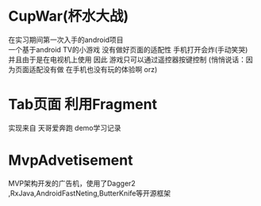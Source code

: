 
# CupWar(杯水大战) 
在实习期间第一次入手的android项目  
一个基于android TV的小游戏  没有做好页面的适配性 手机打开会炸(手动笑哭)  
并且由于是在电视机上使用  因此  游戏只可以通过遥控器按键控制 (悄悄说话：因为页面适配没有做 在手机也没有玩的体验啊 orz)
# Tab页面 利用Fragment 
实现来自 天哥爱奔跑 demo学习记录
# MvpAdvetisement 
MVP架构开发的广告机，使用了Dagger2 ,RxJava,AndroidFastNeting,ButterKnife等开源框架
